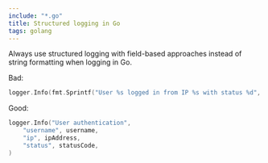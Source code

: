 ```yaml
---
include: "*.go"
title: Structured logging in Go
tags: golang
---
```


Always use structured logging with field-based approaches instead of string formatting when logging in Go.

Bad:

```go
logger.Info(fmt.Sprintf("User %s logged in from IP %s with status %d", username, ipAddress, statusCode))
```

Good:

```go
logger.Info("User authentication",
    "username", username,
    "ip", ipAddress,
    "status", statusCode,
)
```
